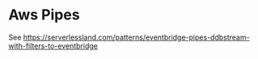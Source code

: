 # Aws Pipes

See https://serverlessland.com/patterns/eventbridge-pipes-ddbstream-with-filters-to-eventbridge
